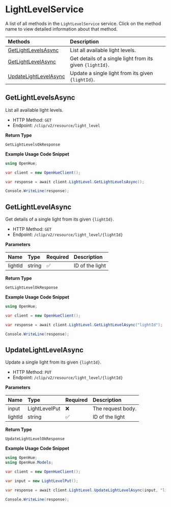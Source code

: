 # LightLevelService

A list of all methods in the `LightLevelService` service. Click on the method name to view detailed information about that method.

| Methods                                         | Description                                               |
| :---------------------------------------------- | :-------------------------------------------------------- |
| [GetLightLevelsAsync](#getlightlevelsasync)     | List all available light levels.                          |
| [GetLightLevelAsync](#getlightlevelasync)       | Get details of a single light from its given `{lightId}`. |
| [UpdateLightLevelAsync](#updatelightlevelasync) | Update a single light from its given `{lightId}`.         |

## GetLightLevelsAsync

List all available light levels.

- HTTP Method: `GET`
- Endpoint: `/clip/v2/resource/light_level`

**Return Type**

`GetLightLevelsOkResponse`

**Example Usage Code Snippet**

```csharp
using OpenHue;

var client = new OpenHueClient();

var response = await client.LightLevel.GetLightLevelsAsync();

Console.WriteLine(response);
```

## GetLightLevelAsync

Get details of a single light from its given `{lightId}`.

- HTTP Method: `GET`
- Endpoint: `/clip/v2/resource/light_level/{lightId}`

**Parameters**

| Name    | Type   | Required | Description     |
| :------ | :----- | :------- | :-------------- |
| lightId | string | ✅       | ID of the light |

**Return Type**

`GetLightLevelOkResponse`

**Example Usage Code Snippet**

```csharp
using OpenHue;

var client = new OpenHueClient();

var response = await client.LightLevel.GetLightLevelAsync("lightId");

Console.WriteLine(response);
```

## UpdateLightLevelAsync

Update a single light from its given `{lightId}`.

- HTTP Method: `PUT`
- Endpoint: `/clip/v2/resource/light_level/{lightId}`

**Parameters**

| Name    | Type          | Required | Description       |
| :------ | :------------ | :------- | :---------------- |
| input   | LightLevelPut | ❌       | The request body. |
| lightId | string        | ✅       | ID of the light   |

**Return Type**

`UpdateLightLevelOkResponse`

**Example Usage Code Snippet**

```csharp
using OpenHue;
using OpenHue.Models;

var client = new OpenHueClient();

var input = new LightLevelPut();

var response = await client.LightLevel.UpdateLightLevelAsync(input, "lightId");

Console.WriteLine(response);
```

<!-- This file was generated by liblab | https://liblab.com/ -->

